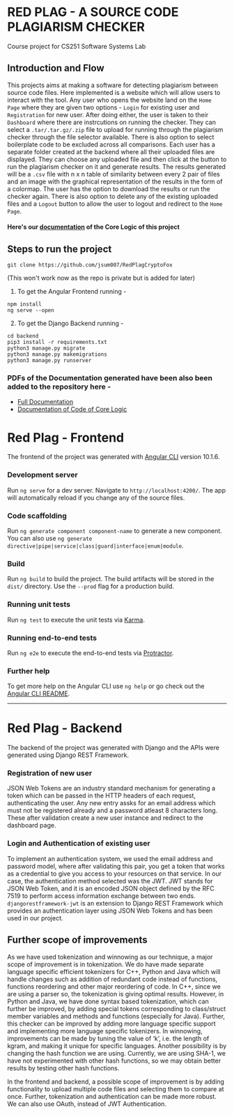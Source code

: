 # RED PLAG - A SOURCE CODE PLAGIARISM CHECKER
Course project for CS251 Software Systems Lab

## Introduction and Flow

This projects aims at making a software for detecting plagiarism between source code files. Here implemented is a website which will allow users to interact with the tool. Any user who opens the website land on the `Home Page` where they are given two options - `Login` for existing user and `Registration` for new user. After doing either, the user is taken to their `Dashboard` where there are instrcutions on running the checker. They can select a `.tar/.tar.gz/.zip` file to upload for running through the plagiarism checker through the file selector available. There is also option to select boilerplate code to be excluded across all comparisons. Each user has a separate folder created at the backend where all their uploaded files are displayed. They can choose any uploaded file and then click at the button to run the plagiarism checker on it and generate results. The results generated will be a `.csv` file with n x n table of similarity between every 2 pair of files and an image with the graphical representation of the results in the form of a colormap. The user has the option to download the results or run the checker again. There is also option to delete any of the existing uploaded files and a `Logout` button to allow the user to logout and redirect to the `Home Page`. 

#### Here's our [documentation](https://docs.google.com/document/d/1QwUatFlK9yukOeORm25qPnayoxSLF8khmCQbObGzxOM/edit?usp=sharing) of the Core Logic of this project

## Steps to run the project 

`git clone https://github.com/jsum007/RedPlagCryptoFox`

(This won't work now as the repo is private but is added for later)

1. To get the Angular Frontend running - <br>
```
npm install
ng serve --open
````

2. To get the Django Backend running - <br>
```
cd backend
pip3 install -r requirements.txt
python3 manage.py migrate
python3 manage.py makemigrations
python3 manage.py runserver
```

### PDFs of the Documentation generated have been also been added to the repository here -
* [Full Documentation](./Final_Documentation_CryptoFox.pdf)
* [Documentation of Code of Core Logic](./Code-Documentation.pdf)




# Red Plag - Frontend <a name="front"></a>

The frontend of the project was generated with [Angular CLI](https://github.com/angular/angular-cli) version 10.1.6.

### Development server

Run `ng serve` for a dev server. Navigate to `http://localhost:4200/`. The app will automatically reload if you change any of the source files.

### Code scaffolding

Run `ng generate component component-name` to generate a new component. You can also use `ng generate directive|pipe|service|class|guard|interface|enum|module`.

### Build

Run `ng build` to build the project. The build artifacts will be stored in the `dist/` directory. Use the `--prod` flag for a production build.

### Running unit tests

Run `ng test` to execute the unit tests via [Karma](https://karma-runner.github.io).

### Running end-to-end tests

Run `ng e2e` to execute the end-to-end tests via [Protractor](http://www.protractortest.org/).

### Further help

To get more help on the Angular CLI use `ng help` or go check out the [Angular CLI README](https://github.com/angular/angular-cli/blob/master/README.md).

****** 

# Red Plag - Backend

The backend of the project was generated with Django and the APIs were generated using Django REST Framework. 

### Registration of new user

JSON Web Tokens are an industry standard mechanism for generating a token which can be passed in the HTTP headers of each request, authenticating the user. Any new entry assks for an email address which must not be registered already and a password atleast 8 characters long. These after validation create a new user instance and redirect to the dashboard page.


### Login and Authentication of existing user

To implement an authentication system, we used the email address and password model, where after validating this pair, you get a token that works as a credential to give you access to your resources on that service. In our case, the authentication method selected was the JWT. JWT stands for JSON Web Token, and it is an encoded JSON object defined by the RFC 7519 to perform access information exchange between two ends. `djangorestframework-jwt` is an extension to Django REST Framework which provides an authentication layer using JSON Web Tokens and has been used in our project.


## Further scope of improvements

As we have used tokenization and winnowing as our technique, a major scope of improvement is in tokenization. We do have made separate language specific efficient tokenizers for C++, Python and Java which will handle changes such as addition of redundant code instead of functions, functions reordering and other major reordering of code.
In C++, since we are using a parser so, the tokenization is giving optimal results. However, in Python and Java, we have done syntax based tokenization, which can further be improved, by adding special tokens corresponding to class/struct member variables and methods and functions (especially for Java). Further, this checker can be improved by adding more language specific support and implementing more language specific tokenizers.
In winnowing, improvements can be made by tuning the value of ‘k’, i.e. the length of kgram, and making it unique for specific languages. Another possibility is by changing the hash function we are using. Currently, we are using SHA-1, we have not experimented with other hash functions, so we may obtain better results by testing other hash functions.

In the frontend and backend, a possible scope of improvement is by adding functionality to upload multiple code files and selecting them to compare at once. 
Further, tokenization and authentication can be made more robust. We can also use OAuth, instead of JWT Authentication.

